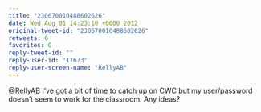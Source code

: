 ```yaml
---
title: "230670010488602626"
date: Wed Aug 01 14:23:10 +0000 2012
original-tweet-id: "230670010488602626"
retweets: 0
favorites: 0
reply-tweet-id: ""
reply-user-id: "17673"
reply-user-screen-name: "RellyAB"
---
```

<a href="https://twitter.com/RellyAB">@RellyAB</a> I’ve got a bit of time to catch up on CWC but my user/password doesn’t seem to work for the classroom. Any ideas?
